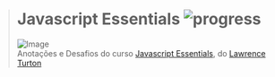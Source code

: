># **Javascript Essentials** ![progress](http://progressed.io/bar/52?title=completed "progress")
> ![Image](https://udemy-images.udemy.com/course/750x422/707962_71f5_4.jpg)  
> Anotações e Desafios do curso [Javascript Essentials](https://www.udemy.com/javascript-essentials/learn/v4/), do [Lawrence Turton](https://www.udemy.com/user/lawrenceturton/)
